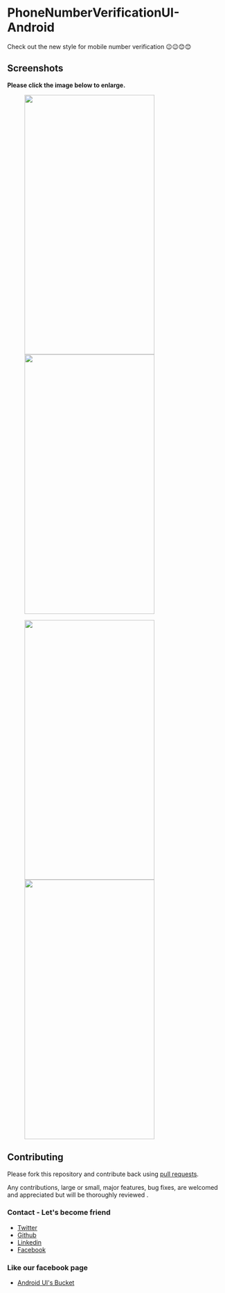 # PhoneNumberVerificationUI-Android
Check out the new style for mobile number verification 😉😉😊😊
## Screenshots

**Please click the image below to enlarge.**

<img src="https://github.com/Shashank02051997/PhoneNumberVerificationUI-Android/blob/master/Screenshots/Screenshot_20181226-013439.png" height="600" width="300" hspace="40"><img src="https://github.com/Shashank02051997/PhoneNumberVerificationUI-Android/blob/master/Screenshots/Screenshot_20181226-013504.png" height="600" width="300" hspace="40">

<img src="https://github.com/Shashank02051997/PhoneNumberVerificationUI-Android/blob/master/Screenshots/Screenshot_20181226-013516.png" height="600" width="300" hspace="40"><img src="https://github.com/Shashank02051997/PhoneNumberVerificationUI-Android/blob/master/Screenshots/Screenshot_20181226-013532.png" height="600" width="300" hspace="40">


## Contributing

Please fork this repository and contribute back using
[pull requests](https://github.com/Shashank02051997/PhoneNumberVerificationUI-Android/pulls).

Any contributions, large or small, major features, bug fixes, are welcomed and appreciated
but will be thoroughly reviewed .

### Contact - Let's become friend
- [Twitter](https://twitter.com/shashank020597)
- [Github](https://github.com/Shashank02051997)
- [Linkedin](https://www.linkedin.com/in/shashank-singhal-a87729b5/)
- [Facebook](https://www.facebook.com/shashanksinghal02)

### Like our facebook page
- [Android UI's Bucket](https://www.facebook.com/androiduisbucket)
